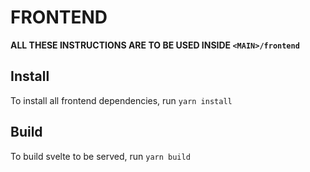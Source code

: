 # FRONTEND

**ALL THESE INSTRUCTIONS ARE TO BE USED INSIDE `<MAIN>/frontend`**

## Install

To install all frontend dependencies, run `yarn install`

## Build

To build svelte to be served, run `yarn build`
